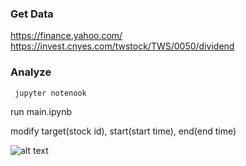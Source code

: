 ### Get Data
https://finance.yahoo.com/
https://invest.cnyes.com/twstock/TWS/0050/dividend


### Analyze

``` jupyter notenook```

run main.ipynb


modify target(stock id), start(start time), end(end time)


![alt text](https://raw.githubusercontent.com/PeterChenTW/save_stock_analyze/master/2330.png)